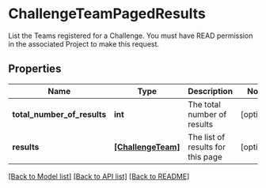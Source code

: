 # ChallengeTeamPagedResults

List the Teams registered for a Challenge. You must have READ permission in the associated Project to make this request.
## Properties
Name | Type | Description | Notes
------------ | ------------- | ------------- | -------------
**total_number_of_results** | **int** | The total number of results | [optional] 
**results** | [**[ChallengeTeam]**](ChallengeTeam.md) | The list of results for this page | [optional] 

[[Back to Model list]](../README.md#documentation-for-models) [[Back to API list]](../README.md#documentation-for-api-endpoints) [[Back to README]](../README.md)


